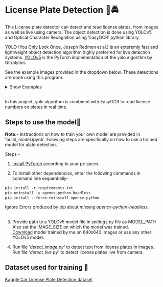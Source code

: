 # License Plate Detection 🚗🚔

This License plate detector can detect and read license plates, from images as well as live using camera. The object detection is done using YOLOv5 and Optical Character Recognition using 'EasyOCR' python library.

YOLO (You Only Look Once, Joseph Redmon et al.) is an exteremly fast and lightweight object detection algorithm highly preferred for live detection systems. [YOLOv5](https://github.com/ultralytics/yolov5/) is the PyTorch implementation of the yolo algorithm by Ultralytics.

See the example images provided in the dropdown below. These detections are done using this program.

<details>
<summary> Show Examples </summary>
<img src="https://raw.githubusercontent.com/ZenithFlux/assets/main/license_plate_detector/detect1.jpg" title="Single Car">
</br></br>
<img src="https://raw.githubusercontent.com/ZenithFlux/assets/main/license_plate_detector/detect2.jpg" title="Cars in traffic">
</br></br>
<img src="https://raw.githubusercontent.com/ZenithFlux/assets/main/license_plate_detector/detect3.jpg" title="Car park">
</br></br>
<img src="https://raw.githubusercontent.com/ZenithFlux/assets/main/license_plate_detector/detect4.jpg" title="Image from Dashcam">
</br></br>
<img src="https://raw.githubusercontent.com/ZenithFlux/assets/main/license_plate_detector/detect5.jpg" title="Car in speed/Blurry Image">
</br></br>
<img src="https://raw.githubusercontent.com/ZenithFlux/assets/main/license_plate_detector/detect6.jpg" title="Cartoon Car">
</details>
</br>

In this project, yolo algorithm is combined with EasyOCR to read license numbers on plates in real time.

## Steps to use the model🚀

**Note:-** Instructions on how to train your own model are provided in 'build_model.ipynb'. Folowing steps are specifically on how to use a trained model for plate detection.

Steps -

1. [Install PyTorch](https://pytorch.org/get-started/locally/) according to your pc specs.

2. To install other dependencies, enter the following commands in command line sequentially-  
```console
pip install -r requirements.txt
pip uninstall -y opencv-python-headless
pip install --force-reinstall opencv-python
```
Ignore Errors produced by pip about *missing opencv-python-headless*.<br/><br/>

3. Provide path to a YOLOv5 model file in *settings.py* file as MODEL_PATH.  
Also set the IMAGE_SIZE on which the model was trained.  
[Download](https://drive.google.com/file/d/1fZIv3KQ8nBUe6YhnQ2wtLd0TBgsLOifE/view?usp=sharing) model trained by me on 640x640 images or use any other YOLOv5 model.

4. Run file *'detect_image.py'* to detect text from license plates in images.  
Run file *'detect_live.py'* to detect license plates live from camera.

## Dataset used for training 🚂

[Kaggle Car License Plate Detection dataset](https://www.kaggle.com/datasets/andrewmvd/car-plate-detection)